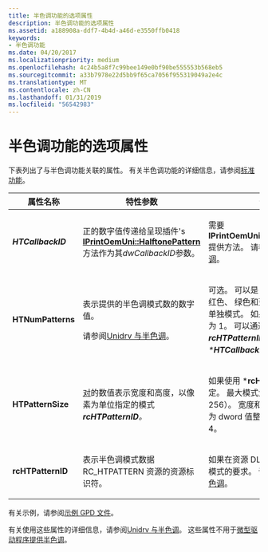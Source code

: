 ```yaml
---
title: 半色调功能的选项属性
description: 半色调功能的选项属性
ms.assetid: a188908a-ddf7-4b4d-a46d-e3550ffb0418
keywords:
- 半色调功能
ms.date: 04/20/2017
ms.localizationpriority: medium
ms.openlocfilehash: 4c24b5a8f7c99bee149e0bf90be555553b568eb5
ms.sourcegitcommit: a33b7978e22d5bb9f65ca7056f955319049a2e4c
ms.translationtype: MT
ms.contentlocale: zh-CN
ms.lasthandoff: 01/31/2019
ms.locfileid: "56542983"
---
```

# <a name="option-attributes-for-the-halftone-feature"></a>半色调功能的选项属性





下表列出了与半色调功能关联的属性。 有关半色调功能的详细信息，请参阅[标准功能](standard-features.md)。

<table>
<colgroup>
<col width="33%" />
<col width="33%" />
<col width="33%" />
</colgroup>
<thead>
<tr class="header">
<th>属性名称</th>
<th>特性参数</th>
<th>备注</th>
</tr>
</thead>
<tbody>
<tr class="odd">
<td><p><em><strong>HTCallbackID</strong></p></td>
<td><p>正的数字值传递给呈现插件&#39;s <a href="https://msdn.microsoft.com/library/windows/hardware/ff554258" data-raw-source="[&lt;strong&gt;IPrintOemUni::HalftonePattern&lt;/strong&gt;](https://msdn.microsoft.com/library/windows/hardware/ff554258)"> <strong>IPrintOemUni::HalftonePattern</strong> </a>方法作为其<em>dwCallbackID</em>参数。</p></td>
<td><p>需要<strong>IPrintOemUni::HalftonePattern</strong>提供方法。 请参阅<a href="halftoning-with-unidrv.md" data-raw-source="[Halftoning with Unidrv](halftoning-with-unidrv.md)">Unidrv 与半色调</a>。</p></td>
</tr>
<tr class="even">
<td><p></em><strong>HTNumPatterns</strong></p></td>
<td><p>表示提供的半色调模式数的数字值。</p>
<p>请参阅<a href="halftoning-with-unidrv.md" data-raw-source="[Halftoning with Unidrv](halftoning-with-unidrv.md)">Unidrv 与半色调</a>。</p></td>
<td><p>可选。 可以是 1 或 3，3，表示红色、 绿色和蓝色，按此顺序的单独模式。 如果未指定，默认值为 1。 可以通过使用<em> <strong>rcHTPatternID</strong>或 *<strong>HTCallbackID</strong>。</p></td>
</tr>
<tr class="odd">
<td><p></em><strong>HTPatternSize</strong></p></td>
<td><p><a href="pairs.md" data-raw-source="[Pair](pairs.md)">对</a>的数值表示宽度和高度，以像素为单位指定的模式<em> <strong>rcHTPatternID</strong>。</p></td>
<td><p>如果使用 *<strong>rcHTPatternID</strong>指定。 最大模式大小是对 （256、 256）。 宽度和高度，相乘，必须为 dword 值整除，对于存储为 4。</p></td>
</tr>
<tr class="even">
<td><p></em><strong>rcHTPatternID</strong></p></td>
<td><p>表示半色调模式数据 RC_HTPATTERN 资源的资源标识符。</p></td>
<td><p>如果在资源 DLL 中提供的半色调模式的要求。 请参阅<a href="halftoning-with-unidrv.md" data-raw-source="[Halftoning with Unidrv](halftoning-with-unidrv.md)">Unidrv 与半色调</a>。</p></td>
</tr>
</tbody>
</table>

 

有关示例，请参阅[示例 GPD 文件](sample-gpd-files.md)。

有关使用这些属性的详细信息，请参阅[Unidrv 与半色调](halftoning-with-unidrv.md)。 这些属性不用于[微型驱动程序提供半色调](minidriver-supplied-halftoning.md)。

 

 




